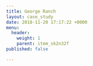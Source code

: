 ```yaml
---
title: George Ranch
layout: case_study
date: 2018-11-20 17:17:22 +0000
menu:
  header:
    weight: 1
    parent: item_sk2n32f
published: false

---
```

